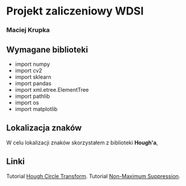 # Projekt zaliczeniowy WDSI
### Maciej Krupka

## Wymagane biblioteki
- import numpy
- import cv2
- import sklearn
- import pandas
- import xml.etree.ElementTree
- import pathlib 
- import os
- import matplotlib

## Lokalizacja znaków
W celu lokalizacji znaków skorzystałem z biblioteki **Hough'a**, 

## Linki
Tutorial [Hough Circle Transform](https://docs.opencv.org/4.x/da/d53/tutorial_py_houghcircles.html).
Tutorial [Non-Maximum Suppression](https://www.pyimagesearch.com/2014/11/17/non-maximum-suppression-object-detection-python/).
